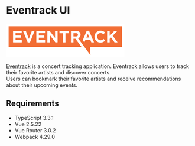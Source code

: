 # Eventrack UI

[![Eventrack logo](https://github.com/FedorSelitsky/eventrack-ui/blob/master/src/assets/images/logo.png)](https://eventrack.org/)

[Eventrack](https://eventrack.org/) is a concert tracking application. Eventrack allows users to track their favorite artists and discover concerts.  
Users can bookmark their favorite artists and receive recommendations about their upcoming events.

## Requirements

* TypeScript 3.3.1
* Vue 2.5.22
* Vue Router 3.0.2
* Webpack 4.29.0
